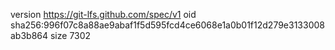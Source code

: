 version https://git-lfs.github.com/spec/v1
oid sha256:996f07c8a88ae9abaf1f5d595fcd4ce6068e1a0b01f12d279e3133008ab3b864
size 7302

